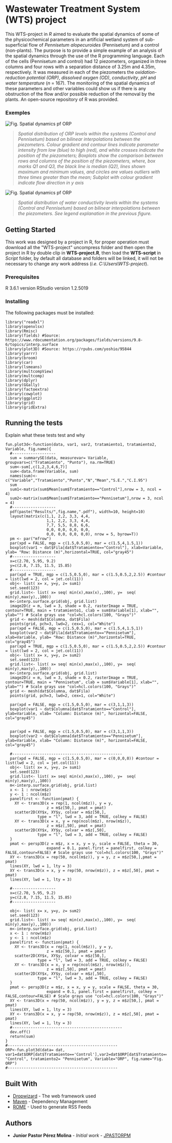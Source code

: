 # Wastewater Treatment System (WTS) project

This WTS-project in _R_ aimed to evaluate the spatial dynamics of some of the physicochemical parameters in an artificial wetland system of sub-superficial flow of _Pennisetum alopecuroides_ (Pennisetum) and a control (non-plants). The purpose is to provide a simple example of an analysis of the spatial dynamics through the use of the R programming language. Each of the cells (Pennisetum and control) had 12 piezometers, organized in three columns and four rows with a separation distance of 3.25m and 4.35m, respectively. It was measured in each of the piezometers the _oxidation-reduction potential (ORP)_, _dissolved oxygen (OD)_, _conductivity_, _pH_ and _water temperature_ (_n_ = 167). The monitoring of the spatial dynamics of these parameters and other variables could show us if there is any obstruction of the flow and/or possible reduction of the removal by the plants. An open-source repository of R was provided.

### Exemples

![Fig. Spatial dynamics pf ORP](https://github.com/JPASTORPM/WTS-project/blob/master/Results/Fig.%20ORP.png)

> _Spatial distribution of ORP levels within the systems (Control and Pennisetum) based on bilinear interpolations between the piezometers. Colour gradient and contour lines indicate parameter intensity from low (blue) to high (red), and white crosses indicate the position of the piezometers; Boxplots show the comparison between rows and columns of the position of the piezometers, where, box marks Q1 and Q3, the black line is median (Q2), lines shown maximum and minimum values, and circles are values outliers with three times greater than the mean; Subplot with colour gradient indicate flow direction in y axis_


![Fig. Spatial dynamics pf ORP](https://github.com/JPASTORPM/WTS-project/blob/master/Results/Fig.%20Conductivity.png)

> _Spatial distribution of water conductivity levels within the systems (Control and Pennisetum) based on bilinear interpolations between the piezometers. See legend explanation in the previous figure._


## Getting Started

This work was designed by a project in R, for proper operation must download all the "WTS-project" uncompress folder and then open the project in R by double clip in **WTS-project.R**, then load the **WTS-script** in _Script_ folder, by default all database and folders will be linked, it will not be necessary to change any work address (_i.e._ _C:\Users\WTS-project_).


### Prerequisites

R 3.6.1 version
RStudio version 1.2.5019


### Installing

The following packages must be installed:

```
library("readxl")
library(openxlsx)
library(Rmisc)
library(fields) #Source: https://www.rdocumentation.org/packages/fields/versions/9.8-6/topics/interp.surface
library(plot3D) #Source: https://rpubs.com/yoshio/95844
library(yarrr)
library(broom)
library(car)
library(lsmeans)
library(multcompView)
library(multcomp)
library(dplyr)
library(GGally)
library(factoextra)
library(cowplot)
library(ggplot2)
library(grid)
library(gridExtra)
```

## Running the tests

Explain what these tests test and why

```
fun.plot3d<-function(data, var1, var2, tratamiento1, tratamiento2, Variable, fig.name){
  #-------------------
  sum = summarySE(data, measurevar= Variable, groupvars=c("Tratamiento", "Punto"), na.rm=TRUE)
  sum<-sum[,c(1,2,3,4,6,7)]
  sum<-data.frame(Variable, sum)
  names(sum)<-c("Variable","Tratamiento","Punto","N","Mean","S.E.","C.I.95")
  sum
  sum1<-matrix(sum$Mean[sum$Tratamiento=="Control"],nrow = 3, ncol = 4)
  sum2<-matrix(sum$Mean[sum$Tratamiento=="Pennisetum"],nrow = 3, ncol = 4)
  #-------------------
  pdf(paste("Results/",fig.name,".pdf"), width=10, height=10)
  layout(matrix(c(1,1, 2,2, 3,3, 4,4,
                  1,1, 2,2, 3,3, 4,4, 
                  7,7, 5,5, 8,8, 6,6,
                  0,0, 0,0, 0,0, 0,0,
                  0,0, 0,0, 0,0, 0,0), nrow = 5, byrow=T))
  pm <- par("mfrow")
  par(xpd = FALSE, mgp = c(1.5,0.5,0), mar = c(1.5,4,1.5,1))
  boxplot(var1 ~ dat$Fila[dat$Tratamiento=="Control"], xlab=Variable, ylab= "Row: Distance (m)",horizontal=TRUE, col="gray45")
  #-------------------
  x=c(2.70, 5.95, 9.2)
  y=c(2.8, 7.15, 11.5, 15.85)
  #-------------------
  par(xpd = TRUE, mgp = c(1.5,0.5,0), mar = c(1.5,0.5,2,2.5)) #contour = list(lwd = 2, col = jet.col(11))
  obj<- list( x= x, y=y, z= sum1)
  set.seed(123)
  grid.list<- list( x= seq( min(x),max(x),,100), y=  seq( min(y),max(y),,100))
  m<-interp.surface.grid(obj, grid.list)
  image2D(z = m, lwd = 3, shade = 0.2, rasterImage = TRUE, contour=TRUE, main = tratamiento1, clab = sum$Variable[1], xlab="", ylab="") # Scale grays use "col=hcl.colors(100, "Grays")"
  grid <- mesh(dat$Columna, dat$Fila)
  points(grid, pch=3, lwd=2, cex=1, col="White")
  par(xpd = FALSE, mgp = c(1.5,0.5,0), mar = c(1.5,4,1.5,1))
  boxplot(var2 ~ dat$Fila[dat$Tratamiento=="Pennisetum"],  xlab=Variable, ylab= "Row: Distance (m)",horizontal=TRUE, col="gray45")
  par(xpd = TRUE, mgp = c(1.5,0.5,0), mar = c(1.5,0.5,2,2.5)) #contour = list(lwd = 2, col = jet.col(11))
  obj<- list( x= x, y=y, z= sum2)
  set.seed(123)
  grid.list<- list( x= seq( min(x),max(x),,100), y=  seq( min(y),max(y),,100))
  m<-interp.surface.grid(obj, grid.list)
  image2D(z = m, lwd = 3, shade = 0.2, rasterImage = TRUE, contour=TRUE, main = "Pennisetum", clab = sum$Variable[1], xlab="", ylab="") # Scale grays use "col=hcl.colors(100, "Grays")"
  grid <- mesh(dat$Columna, dat$Fila)
  points(grid, pch=3, lwd=2, cex=1, col="White")
  
  par(xpd = FALSE, mgp = c(1.5,0.5,0), mar = c(3,1,1,3))
  boxplot(var1 ~ dat$Columna[dat$Tratamiento=="Control"],  ylab=Variable, xlab= "Column: Distance (m)", horizontal=FALSE, col="gray45")
  
  
  par(xpd = FALSE, mgp = c(1.5,0.5,0), mar = c(3,1,1,3))
  boxplot(var2 ~ dat$Columna[dat$Tratamiento=="Pennisetum"],  ylab=Variable, xlab= "Column: Distance (m)", horizontal=FALSE, col="gray45")
  
  #------------------------------------------------
  par(xpd = FALSE, mgp = c(1.5,0.5,0), mar = c(0,0,0,0)) #contour = list(lwd = 2, col = jet.col(11))
  obj<- list( x= x, y=y, z= sum1)
  set.seed(123)
  grid.list<- list( x= seq( min(x),max(x),,100), y=  seq( min(y),max(y),,100))
  m<-interp.surface.grid(obj, grid.list)
  x <- 1 : nrow(m$z)
  y <- 1 : ncol(m$z)
  panelfirst <- function(pmat) {
    XY <- trans3D(x = rep(1, ncol(m$z)), y = y,
                  z = m$z[50,], pmat = pmat)
    scatter2D(XY$x, XY$y, colvar = m$z[50,],
              type = "l", lwd = 3, add = TRUE, colkey = FALSE)
    XY <- trans3D(x = x, y = rep(ncol(m$z), nrow(m$z)),
                  z = m$z[,50], pmat = pmat)
    scatter2D(XY$x, XY$y, colvar = m$z[,50],
              type = "l", lwd = 3, add = TRUE, colkey = FALSE)
  }
  pmat <- persp3D(z = m$z, x = x, y = y, scale = FALSE, theta = 30,
                  expand = 0.1, panel.first = panelfirst, colkey = FALSE,contour=FALSE) # Scale grays use "col=hcl.colors(100, "Grays")"
  XY <- trans3D(x = rep(50, ncol(m$z)), y = y, z = m$z[50,],pmat = pmat)
  lines(XY, lwd = 1, lty = 3)
  XY <- trans3D(x = x, y = rep(50, nrow(m$z)), z = m$z[,50], pmat = pmat)
  lines(XY, lwd = 1, lty = 3)
  
  #-------------------
  x=c(2.70, 5.95, 9.2)
  y=c(2.8, 7.15, 11.5, 15.85)
  #-------------------
  
  obj<- list( x= x, y=y, z= sum2)
  set.seed(123)
  grid.list<- list( x= seq( min(x),max(x),,100), y=  seq( min(y),max(y),,100))
  m<-interp.surface.grid(obj, grid.list)
  x <- 1 : nrow(m$z)
  y <- 1 : ncol(m$z)
  panelfirst <- function(pmat) {
    XY <- trans3D(x = rep(1, ncol(m$z)), y = y,
                  z = m$z[50,], pmat = pmat)
    scatter2D(XY$x, XY$y, colvar = m$z[50,],
              type = "l", lwd = 3, add = TRUE, colkey = FALSE)
    XY <- trans3D(x = x, y = rep(ncol(m$z), nrow(m$z)),
                  z = m$z[,50], pmat = pmat)
    scatter2D(XY$x, XY$y, colvar = m$z[,50],
              type = "l", lwd = 3, add = TRUE, colkey = FALSE)
  }
  pmat <- persp3D(z = m$z, x = x, y = y, scale = FALSE, theta = 30,
                  expand = 0.1, panel.first = panelfirst, colkey = FALSE,contour=FALSE) # Scale grays use "col=hcl.colors(100, "Grays")"
  XY <- trans3D(x = rep(50, ncol(m$z)), y = y, z = m$z[50,], pmat = pmat)
  lines(XY, lwd = 1, lty = 3)
  XY <- trans3D(x = x, y = rep(50, nrow(m$z)), z = m$z[,50], pmat = pmat)
  lines(XY, lwd = 1, lty = 3)
  #------------------------------------------------
  dev.off()
  return(sum)
}
#------------------------------------------------
ORP<-fun.plot3d(data= dat, var1=dat$ORP[dat$Tratamiento=='Control'],var2=dat$ORP[dat$Tratamiento=='Pennisetum'],tratamiento1= "Control", tratamiento2= "Pennisetum", Variable="ORP", fig.name="Fig. ORP")
#------------------------------------------------
```

## Built With

* [Dropwizard](http://www.dropwizard.io/1.0.2/docs/) - The web framework used
* [Maven](https://maven.apache.org/) - Dependency Management
* [ROME](https://rometools.github.io/rome/) - Used to generate RSS Feeds


## Authors

* **Junior Pastor Pérez Molina** - *Initial work* - [JPASTORPM](https://github.com/JPASTORPM)
